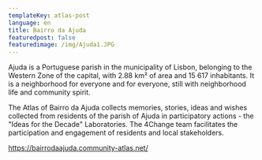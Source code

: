 ```yaml
---
templateKey: atlas-post
language: en
title: Bairro da Ajuda
featuredpost: false
featuredimage: /img/Ajuda1.JPG
---
```

Ajuda is a Portuguese parish in the municipality of Lisbon, belonging to the Western Zone of the capital, with 2.88 km² of area and 15 617 inhabitants. It is a neighborhood for everyone and for everyone, still with neighborhood life and community spirit.

The Atlas of Bairro da Ajuda collects memories, stories, ideas and wishes collected from residents of the parish of Ajuda in participatory actions - the "Ideas for the Decade" Laboratories. The 4Change team facilitates the participation and engagement of residents and local stakeholders.

<!-- end -->

https://bairrodaajuda.community-atlas.net/
